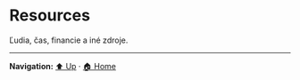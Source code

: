 # Resources

Ľudia, čas, financie a iné zdroje.

---
**Navigation:** [⬆️ Up](../index.md) · [🏠 Home](../index.md)
